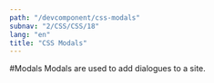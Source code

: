 ```yaml
---
path: "/devcomponent/css-modals"
subnav: "2/CSS/CSS/18"
lang: "en"
title: "CSS Modals"
---
```


#Modals
Modals are used to add dialogues to a site.
<htmlmodal1 />